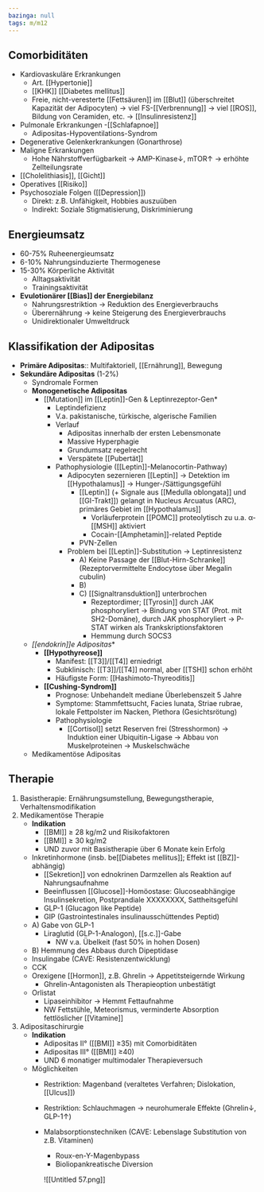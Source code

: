 ```yaml
---
bazinga: null
tags: m/m12
---
```


## Comorbiditäten

- Kardiovaskuläre Erkrankungen
    - Art. [[Hypertonie]]
    - [[KHK]]
[[Diabetes mellitus]]
    - Freie, nicht-veresterte [[Fettsäuren]] im [[Blut]] (überschreitet Kapazität der Adipocyten) → viel FS-[[Verbrennung]] → viel [[ROS]], Bildung von Ceramiden, etc. → [[Insulinresistenz]]
- Pulmonale Erkrankungen
    -[[Schlafapnoe]]
    - Adipositas-Hypoventilations-Syndrom
- Degenerative Gelenkerkrankungen (Gonarthrose)
- Maligne Erkrankungen
    - Hohe Nährstoffverfügbarkeit → AMP-Kinase↓, mTOR↑ → erhöhte Zellteilungsrate
- [[Cholelithiasis]], [[Gicht]]
- Operatives [[Risiko]]
- Psychosoziale Folgen ([[Depression]])
    - Direkt: z.B. Unfähigkeit, Hobbies auszuüben
    - Indirekt: Soziale Stigmatisierung, Diskriminierung

## Energieumsatz

- 60-75% Ruheenergieumsatz
- 6-10% Nahrungsinduzierte Thermogenese
- 15-30% Körperliche Aktivität
    - Alltagsaktivität
    - Trainingsaktivität
- **Evulotionärer [[Bias]] der Energiebilanz**
    - Nahrungsrestriktion → Reduktion des Energieverbrauchs
    - Überernährung → keine Steigerung des Energieverbrauchs
    - Unidirektionaler Umweltdruck

## Klassifikation der Adipositas

- **Primäre Adipositas**:: Multifaktoriell, [[Ernährung]], Bewegung
- **Sekundäre Adipositas** (1-2%)
    - Syndromale Formen
    - **Monogenetische Adipositas**
        - [[Mutation]] im [[Leptin]]-Gen & Leptinrezeptor-Gen*
            - Leptindefizienz
            - V.a. pakistanische, türkische, algerische Familien
            - Verlauf
                - Adipositas innerhalb der ersten Lebensmonate
                - Massive Hyperphagie
                - Grundumsatz regelrecht
                - Verspätete [[Pubertät]]
            - Pathophysiologie ([[Leptin]]-Melanocortin-Pathway)
                - Adipocyten sezernieren [[Leptin]] → Detektion im [[Hypothalamus]] → Hunger-/Sättigungsgefühl
                    - [[Leptin]] (+ Signale aus [[Medulla oblongata]] und [[GI-Trakt]]) gelangt in Nucleus Arcuatus (ARC), primäres Gebiet im [[Hypothalamus]]
                        - Vorläuferprotein [[POMC]] proteolytisch zu u.a. α-[[MSH]] aktiviert
                        - Cocain-[[Amphetamin]]-related Peptide
                    - PVN-Zellen
                - Problem bei [[Leptin]]-Substitution → Leptinresistenz
                    - A) Keine Passage der [[Blut-Hirn-Schranke]] (Rezeptorvermittelte Endocytose über Megalin cubulin)
                    - B)
                    - C) [[Signaltransduktion]] unterbrochen
                        - Rezeptordimer; [[Tyrosin]] durch JAK phosphoryliert → Bindung von STAT (Prot. mit SH2-Domäne), durch JAK phosphoryliert → P-STAT wirken als Trankskriptionsfaktoren
                        - Hemmung durch SOCS3
    - *[[endokrin]]e Adipositas**
        - **[[Hypothyreose]]**
            - Manifest: [[T3]]/[[T4]] erniedrigt
            - Subklinisch: [[T3]]/[[T4]] normal, aber [[TSH]] schon erhöht
            - Häufigste Form: [[Hashimoto-Thyreoditis]]
        - **[[Cushing-Syndrom]]**
            - Prognose: Unbehandelt mediane Überlebenszeit 5 Jahre
            - Symptome: Stammfettsucht, Facies lunata, Striae rubrae, lokale Fettpolster im Nacken, Plethora (Gesichtsrötung)
            - Pathophysiologie
                - [[Cortisol]] setzt Reserven frei (Stresshormon) → Induktion einer Ubiquitin-Ligase → Abbau von Muskelproteinen → Muskelschwäche
    - Medikamentöse Adipositas

## Therapie

1. Basistherapie: Ernährungsumstellung, Bewegungstherapie, Verhaltensmodifikation
2. Medikamentöse Therapie
    - **Indikation**
        - [[BMI]] ≥ 28 kg/m2 und Risikofaktoren
        - [[BMI]] ≥ 30 kg/m2
        - UND zuvor mit Basistherapie über 6 Monate kein Erfolg
    - Inkretinhormone (insb. be[[Diabetes mellitus]]; Effekt ist [[BZ]]-abhängig)
        - [[Sekretion]] von ednokrinen Darmzellen als Reaktion auf Nahrungsaufnahme
        - Beeinflussen [[Glucose]]-Homöostase: Glucoseabhängige Insulinsekretion, Postprandiale XXXXXXXX, Sattheitsgefühl
        - GLP-1 (Glucagon like Peptide)
        - GIP (Gastrointestinales insulinausschüttendes Peptid)
    - A) Gabe von GLP-1
        - Liraglutid (GLP-1-Analogon), [[s.c.]]-Gabe
            - NW v.a. Übelkeit (fast 50% in hohen Dosen)
    - B) Hemmung des Abbaus durch Dipeptidase
    - Insulingabe (CAVE: Resistenzentwicklung)
    - CCK
    - Orexigene [[Hormon]], z.B. Ghrelin → Appetitsteigernde Wirkung
        - Ghrelin-Antagonisten als Therapieoption unbestätigt
    - Orlistat
        - Lipaseinhibitor → Hemmt Fettaufnahme
        - NW Fettstühle, Meteorismus, verminderte Absorption fettlöslicher [[Vitamine]]
3. Adipositaschirurgie
    - **Indikation**
        - Adipositas II° ([[BMI]] ≥35) mit Comorbiditäten
        - Adipositas III° ([[BMI]] ≥40)
        - UND 6 monatiger multimodaler Therapieversuch
    - Möglichkeiten
        - Restriktion: Magenband (veraltetes Verfahren; Dislokation,[[Ulcus]])
        - Restriktion: Schlauchmagen → neurohumerale Effekte (Ghrelin↓, GLP-1↑)
        - Malabsorptionstechniken (CAVE: Lebenslage Substitution von z.B. Vitaminen)
            - Roux-en-Y-Magenbypass
            - Bioliopankreatische Diversion

           ![[Untitled 57.png]]

